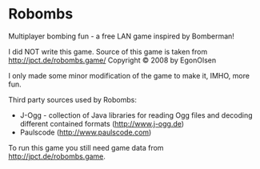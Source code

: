 Robombs
=======
Multiplayer bombing fun - a free LAN game inspired by Bomberman!

I did NOT write this game. Source of this game is taken from
http://jpct.de/robombs.game/
Copyright © 2008 by EgonOlsen

I only made some minor modification of the game to make it, IMHO, more fun.


Third party sources used by Robombs:

- J-Ogg - collection of Java libraries for reading Ogg files and decoding
  different contained formats (http://www.j-ogg.de)
- Paulscode (http://www.paulscode.com)

To run this game you still need game data from http://jpct.de/robombs.game.

